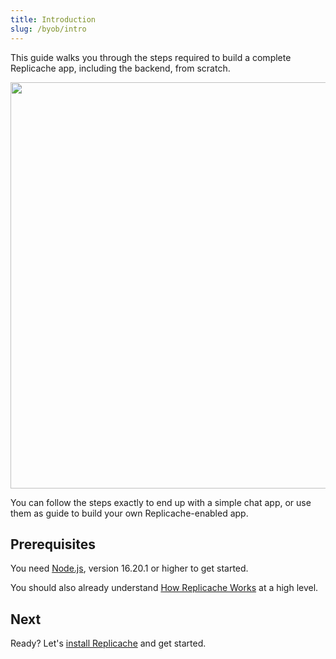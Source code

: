 ```yaml
---
title: Introduction
slug: /byob/intro
---
```


This guide walks you through the steps required to build a complete Replicache app, including the backend, from scratch.

<p class="text--center">
  <img src="/img/setup/sync.webp" width="650"/>
</p>

You can follow the steps exactly to end up with a simple chat app, or use them as guide to build your own Replicache-enabled app.

## Prerequisites

You need [Node.js](https://nodejs.org/en/), version 16.20.1 or higher to get started.

You should also already understand [How Replicache Works](/concepts/how-it-works) at a high level.

## Next

Ready? Let's [install Replicache](./install-replicache.md) and get started.
